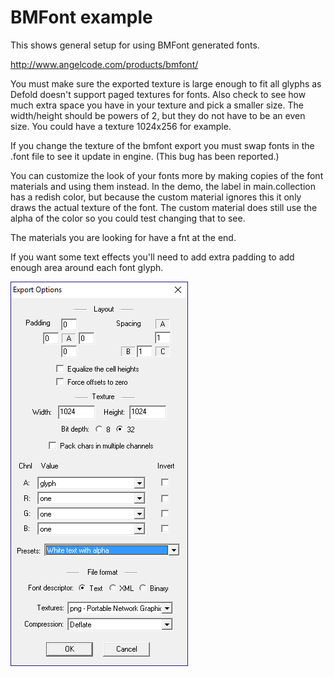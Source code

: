 # BMFont example

This shows general setup for using BMFont generated fonts.

http://www.angelcode.com/products/bmfont/

You must make sure the exported texture is large enough to fit all glyphs as Defold doesn't support paged textures for fonts. Also check to see how much extra space you have in your texture and pick a smaller size. The width/height should be powers of 2, but they do not have to be an even size. You could have a texture 1024x256 for example.

If you change the texture of the bmfont export you must swap fonts in the .font file to see it update in engine. (This bug has been reported.)

You can customize the look of your fonts more by making copies of the font materials and using them instead. In the demo, the label in main.collection has a redish color, but because the custom material ignores this it only draws the actual texture of the font. The custom material does still use the alpha of the color so you could test changing that to see.

The materials you are looking for have a fnt at the end.

If you want some text effects you'll need to add extra padding to add enough area around each font glyph.

![](bmfont_export_options.png)